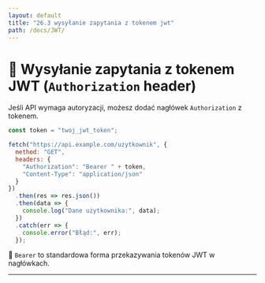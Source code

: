 ```yaml
---
layout: default
title: "26.3 wysyłanie zapytania z tokenem jwt"
path: /docs/JWT/
---
```


# 🔐 Wysyłanie zapytania z tokenem JWT (`Authorization` header)

Jeśli API wymaga autoryzacji, możesz dodać nagłówek `Authorization` z tokenem.

```js
const token = "twoj_jwt_token";

fetch("https://api.example.com/uzytkownik", {
  method: "GET",
  headers: {
    "Authorization": "Bearer " + token,
    "Content-Type": "application/json"
  }
})
  .then(res => res.json())
  .then(data => {
    console.log("Dane użytkownika:", data);
  })
  .catch(err => {
    console.error("Błąd:", err);
  });
```

📌 `Bearer` to standardowa forma przekazywania tokenów JWT w nagłówkach.

---